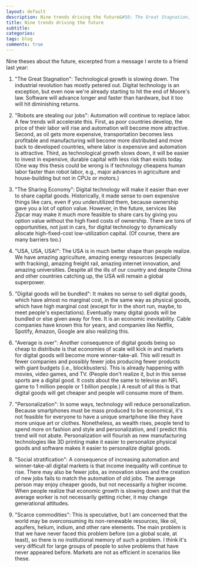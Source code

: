 ```yaml
---
layout: default
description: Nine trends driving the future&#58; The Great Stagnation, robots are stealing our jobs, the sharing economy, USA USA USA, digital goods will be bundled, average is over, personalization, social stratification, and scarce commodities.
title: Nine trends driving the future
subtitle:
categories:
tags: blog
comments: true
---
```


Nine theses about the future, excerpted from a message I wrote to a friend last year:

1) "The Great Stagnation": Technological growth is slowing down. The industrial revolution has mostly petered out. Digital technology is an exception, but even now we're already starting to hit the end of Moore's law. Software will advance longer and faster than hardware, but it too will hit diminishing returns.

2) "Robots are stealing our jobs": Automation will continue to replace labor. A few trends will accelerate this. First, as poor countries develop, the price of their labor will rise and automation will become more attractive. Second, as oil gets more expensive, transportation becomes less profitable and manufacturing will become more distributed and move back to developed countries, where labor is expensive and automation is attractive. Third, as technological growth slows down, it will be easier to invest in expensive, durable capital with less risk than exists today. (One way this thesis could be wrong is if technology cheapens human labor faster than robot labor, e.g., major advances in agriculture and house-building but not in CPUs or motors.)

3) "The Sharing Economy": Digital technology will make it easier than ever to share capital goods. Historically, it made sense to own expensive things like cars, even if you underutilized them, because ownership gave you a lot of option value. However, in the future, services like Zipcar may make it much more feasible to share cars by giving you option value without the high fixed costs of ownership. There are tons of opportunities, not just in cars, for digital technology to dynamically allocate high-fixed-cost low-utilization capital. (Of course, there are many barriers too.)

4) "USA, USA, USA!": The USA is in much better shape than people realize. We have amazing agriculture, amazing energy resources (especially with fracking), amazing freight rail, amazing internet innovation, and amazing universities. Despite all the ills of our country and despite China and other countries catching up, the USA will remain a global superpower.

5) "Digital goods will be bundled": It makes no sense to sell digital goods, which have almost no marginal cost, in the same way as physical goods, which have high marginal cost (except for in the short run, maybe, to meet people's expectations). Eventually many digital goods will be bundled or else given away for free. It is an economic inevitability. Cable companies have known this for years, and companies like Netflix, Spotify, Amazon, Google are also realizing this.

6) "Average is over": Another consequence of digital goods being so cheap to distribute is that economies of scale will kick in and markets for digital goods will become more winner-take-all. This will result in fewer companies and possibly fewer jobs producing fewer products with giant budgets (i.e., blockbusters). This is already happening with movies, video games, and TV. (People don't realize it, but in this sense sports are a digital good. It costs about the same to televise an NFL game to 1 million people or 1 billion people.) A result of all this is that digital goods will get cheaper and people will consume more of them.

7) "Personalization": In some ways, technology will reduce personalization. Because smartphones must be mass produced to be economical, it's not feasible for everyone to have a unique smartphone like they have more unique art or clothes. Nonetheless, as wealth rises, people tend to spend more on fashion and style and personalization, and I predict this trend will not abate. Personalization will flourish as new manufacturing technologies like 3D printing make it easier to personalize physical goods and software makes it easier to personalize digital goods.

8) "Social stratification": A consequence of increasing automation and winner-take-all digital markets is that income inequality will continue to rise. There may also be fewer jobs, as innovation slows and the creation of new jobs fails to match the automation of old jobs. The average person may enjoy cheaper goods, but not necessarily a higher income. When people realize that economic growth is slowing down and that the average worker is not necessarily getting richer, it may change generational attitudes.

9) "Scarce commodities": This is speculative, but I am concerned that the world may be overconsuming its non-renewable resources, like oil, aquifers, helium, indium, and other rare elements. The main problem is that we have never faced this problem before (on a global scale, at least), so there is no institutional memory of such a problem. I think it's very difficult for large groups of people to solve problems that have never appeared before. Markets are not as efficient in scenarios like these.
